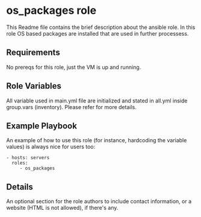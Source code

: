 os_packages role
=========

This Readme file contains the brief description about the ansible role.
In this role OS based packages are installed that are used in further processess.

Requirements
------------

No prereqs for this role, just the VM is up and running.

Role Variables
--------------

All variable used in main.yml file are initialized and stated in all.yml inside group.vars (inventory). Please refer for more details.

Example Playbook
----------------

An example of how to use this role (for instance, hardcoding the variable values) is always nice for users too:

    - hosts: servers
      roles:
         - os_packages

Details
--------

An optional section for the role authors to include contact information, or a website (HTML is not allowed), if there's any.


